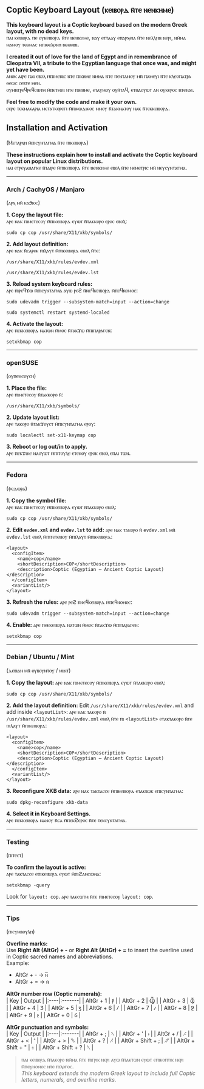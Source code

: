 ## Coptic Keyboard Layout (ⲕⲉⲓⲃⲟⲣⲇ ⲛ̄ⲧⲉ ⲛⲉⲛⲕⲏⲙⲉ)

**This keyboard layout is a Coptic keyboard based on the modern Greek layout, with no dead keys.**  
ⲡⲁⲓ ⲕⲉⲓⲃⲟⲣⲇ ⲡⲉ ⲟⲩⲕⲉⲓⲃⲟⲣⲇ ⲛ̄ⲧⲉ ⲛⲉⲛⲕⲏⲙⲉ, ⲛⲁⲩ ⲉⲧⲧⲁⲁⲩ ⲉⲡⲁⲣⲭⲉⲓⲁ ⲛ̄ⲧⲉ ⲛⲉⲗⲗⲏⲛ ⲛⲉⲣⲓ, ⲛⲙ̄ⲙⲁ ⲙⲁⲙⲟⲩ ⲧⲉⲑⲙⲁⲥ ⲙⲡⲓⲑⲉⲗⲟⲛⲏ ⲛⲉⲑⲙⲏⲓ.  

**I created it out of love for the land of Egypt and in remembrance of Cleopatra VII, a tribute to the Egyptian language that once was, and might yet have been.**  
ⲁⲛⲟⲕ ⲁⲓⲣⲉ ⲡⲁⲓ ⲉⲃⲟⲗ ⲙ̄ⲡⲓⲙⲉⲛⲓⲥ ⲛⲧⲉ ⲡⲓⲕⲏⲙⲉ ⲛⲙⲙⲁ ⲛ̄ⲧⲉ ⲡⲉⲛⲧⲁⲙⲟⲩ ⲙⲛ̄ ⲡⲁⲙⲉⲩⲓ ⲛ̄ⲧⲉ ⲕⲗⲉⲟⲡⲁⲧⲣⲁ ⲑⲉⲱⲥ ⲥⲉⲃⲧⲉ ⲙⲉⲛ.  
ⲟⲩⲙⲛⲧⲣⲉϥⲣⲉϥⲥⲱⲧⲙ ⲙ̄ⲡⲉⲧⲙⲏⲓ ⲛⲧⲉ ⲡⲓⲕⲏⲙⲉ, ⲉⲧⲁⲩⲙⲟⲩ ⲟⲩⲛ̄ⲧⲁϥ, ⲉⲧⲛⲁⲟⲩⲱⲧ ⲁⲛ ⲟⲩⲕⲉⲣⲟⲥ ⲛⲧⲉⲛⲁⲓ.  

**Feel free to modify the code and make it your own.**  
ⲥⲉⲣⲉ ⲧⲉⲕⲙⲁⲕⲁⲣⲓⲁ ⲙⲉⲧⲁⲧⲕⲟⲣⲉⲅⲓ ⲙ̄ⲡⲓⲕⲱⲇⲓⲕⲟⲥ ⲙⲙⲟⲩ ⲛ̄ⲧⲁⲕⲙⲁⲧⲟⲩ ⲛⲁⲕ ⲛ̄ⲧⲉⲕⲕⲉⲓⲃⲟⲣⲇ.  


## Installation and Activation  
(Ⲙⲉⲧⲁⲣⲭⲏ ⲙ̄ⲡⲓⲥⲩⲛⲧⲁⲅⲙⲁ ⲛ̄ⲧⲉ ⲡⲓⲕⲉⲓⲃⲟⲣⲇ)

**These instructions explain how to install and activate the Coptic keyboard layout on popular Linux distributions.**  
ⲛⲁⲓ ⲉⲧⲣⲉⲩⲁⲛⲁⲅⲕⲉ ⲛ̄ⲧⲁⲓⲣⲉ ⲙ̄ⲡⲓⲕⲉⲓⲃⲟⲣⲇ ⲛ̄ⲧⲉ ⲛⲉⲛⲕⲏⲙⲉ ⲉⲃⲟⲗ ⲛ̄ⲧⲉ ⲛⲉⲙⲉⲧⲣⲓⲥ ⲙⲛ̄ ⲛⲉⲩⲥⲩⲛⲧⲁⲅⲙⲁ.

---

### Arch / CachyOS / Manjaro  
(ⲁⲣⲭ ⲙⲛ̄ ⲕⲁϧⲓⲟⲥ)

**1. Copy the layout file:**  
ⲁⲣⲉ ⲛⲁⲕ ⲡⲓⲙⲉⲧⲉⲥⲟⲩ ⲙ̄ⲡⲓⲕⲉⲓⲃⲟⲣⲇ ⲉⲩⲱⲧ ⲛ̄ⲧⲁⲕⲕⲟⲣⲟ ⲉⲣⲟⲥ ⲉⲃⲟⲗ:

`sudo cp cop /usr/share/X11/xkb/symbols/`

**2. Add layout definition:**  
ⲁⲣⲉ ⲛⲁⲕ ⲛ̄ⲥⲁⲣⲉⲕ ⲡⲓⲗⲁⲩⲧ ⲙ̄ⲡⲓⲕⲉⲓⲃⲟⲣⲇ ⲉⲃⲟⲗ ⲛ̄ⲧⲉ:

`/usr/share/X11/xkb/rules/evdev.xml`

`/usr/share/X11/xkb/rules/evdev.lst`

**3. Reload system keyboard rules:**  
ⲁⲣⲉ ⲡⲓⲣⲉϥϫⲱ ⲙ̄ⲡⲓⲥⲩⲛⲧⲁⲅⲙⲁ ⲁⲩⲱ ⲣⲉϩ ⲛ̄ⲛⲉϥⲕⲉⲓⲃⲟⲣⲇ ⲙ̄ⲡⲉϥⲛⲟⲙⲟⲥ:

`sudo udevadm trigger --subsystem-match=input --action=change`

`sudo systemctl restart systemd-localed`

**4. Activate the layout:**  
ⲁⲣⲉ ⲡⲉⲕⲕⲉⲓⲃⲟⲣⲇ ⲛⲁⲧⲱⲛ ⲙ̄ⲙⲟⲥ ⲛ̄ⲧⲁⲕϫⲱ ⲙ̄ⲡⲓⲡⲁⲣⲁⲅⲉⲛ:

`setxkbmap cop`

---

### openSUSE  
(ⲟⲩⲡⲉⲛⲥⲟⲩⲥⲏ)

**1. Place the file:**  
ⲁⲣⲉ ⲡⲓⲙⲉⲧⲉⲥⲟⲩ ⲛ̄ⲧⲁⲕⲕⲟⲣⲟ ⲛ̄:

`/usr/share/X11/xkb/symbols/`

**2. Update layout list:**  
ⲁⲣⲉ ⲧⲁⲕⲟⲣⲟ ⲛ̄ⲧⲁⲕϫⲟⲩⲥⲧ ⲙ̄ⲡⲓⲥⲩⲛⲧⲁⲅⲙⲁ ⲉⲣⲟⲩ: 

`sudo localectl set-x11-keymap cop`

**3. Reboot or log out/in to apply.**  
ⲁⲣⲉ ⲡⲉⲕϫⲓⲛⲉ ⲛⲁⲟⲩⲱⲧ ⲙ̄ⲡⲓⲧⲟⲩⲗⲉ ⲉⲧⲉⲛⲟⲩ ⲉⲣⲟⲕ ⲉⲃⲟⲗ ⲉⲡⲁⲓ ⲧⲱⲛ.

---

### Fedora  
(ⲫⲉⲇⲱⲣⲁ)

**1. Copy the symbol file:**  
ⲁⲣⲉ ⲛⲁⲕ ⲡⲓⲙⲉⲧⲉⲥⲟⲩ ⲙ̄ⲡⲓⲕⲉⲓⲃⲟⲣⲇ ⲉⲩⲱⲧ ⲛ̄ⲧⲁⲕⲕⲟⲣⲟ ⲉⲃⲟⲗ:

`sudo cp cop /usr/share/X11/xkb/symbols/`

**2. Edit `evdev.xml` and `evdev.lst` to add:**
ⲁⲣⲉ ⲛⲁⲕ ⲧⲁⲕⲟⲣⲟ ⲛ̄ `evdev.xml` ⲙⲛ̄ `evdev.lst` ⲉⲃⲟⲗ ⲙ̄ⲡⲓⲧⲉⲧⲉⲛⲟⲩ ⲙ̄ⲡⲓⲗⲁⲩⲧ ⲙ̄ⲡⲓⲕⲉⲓⲃⲟⲣⲇ:

```
<layout>
  <configItem>
    <name>cop</name>
    <shortDescription>COP</shortDescription>
    <description>Coptic (Egyptian – Ancient Coptic Layout)</description>
  </configItem>
  <variantList/>
</layout>
```

**3. Refresh the rules:**
ⲁⲣⲉ ⲣⲉϩ ⲛ̄ⲛⲉϥⲕⲉⲓⲃⲟⲣⲇ ⲙ̄ⲡⲉϥⲛⲟⲙⲟⲥ:

`sudo udevadm trigger --subsystem-match=input --action=change`

**4. Enable:**
ⲁⲣⲉ ⲡⲉⲕⲕⲉⲓⲃⲟⲣⲇ ⲛⲁⲧⲱⲛ ⲙ̄ⲙⲟⲥ ⲛ̄ⲧⲁⲕϫⲱ ⲙ̄ⲡⲓⲡⲁⲣⲁⲅⲉⲛ:

`setxkbmap cop`

---

### Debian / Ubuntu / Mint  
(ⲇⲉⲃⲓⲁⲛ ⲙⲛ̄ ⲟⲩⲃⲟⲩⲛⲧⲟⲩ / ⲙⲓⲛⲧ)

**1. Copy the layout:**
ⲁⲣⲉ ⲛⲁⲕ ⲡⲓⲙⲉⲧⲉⲥⲟⲩ ⲙ̄ⲡⲓⲕⲉⲓⲃⲟⲣⲇ ⲉⲩⲱⲧ ⲛ̄ⲧⲁⲕⲕⲟⲣⲟ ⲉⲃⲟⲗ:

`sudo cp cop /usr/share/X11/xkb/symbols/`

**2. Add the layout definition:** 
Edit `/usr/share/X11/xkb/rules/evdev.xml` and add inside `<layoutList>`:
ⲁⲣⲉ ⲛⲁⲕ ⲧⲁⲕⲟⲣⲟ ⲛ̄ `/usr/share/X11/xkb/rules/evdev.xml` ⲉⲃⲟⲗ ⲛ̄ⲧⲉ ⲡⲓ `<layoutList>` ⲉⲧⲁⲕⲧⲁⲕⲟⲣⲟ ⲛ̄ⲧⲉ ⲡⲓⲗⲁⲩⲧ ⲙ̄ⲡⲓⲕⲉⲓⲃⲟⲣⲇ:

```
<layout>
  <configItem>
    <name>cop</name>
    <shortDescription>COP</shortDescription>
    <description>Coptic (Egyptian – Ancient Coptic Layout)</description>
  </configItem>
  <variantList/>
</layout>
```

**3. Reconfigure XKB data:**
ⲁⲣⲉ ⲛⲁⲕ ⲧⲁⲕⲧⲁⲥⲥⲉ ⲙ̄ⲡⲓⲕⲉⲓⲃⲟⲣⲇ ⲉⲧⲁⲕⲃⲱⲕ ⲉⲡⲓⲥⲩⲛⲧⲁⲅⲙⲁ:

`sudo dpkg-reconfigure xkb-data`

**4. Select it in Keyboard Settings.**  
ⲁⲣⲉ ⲡⲉⲕⲕⲉⲓⲃⲟⲣⲇ ⲛⲁⲛⲟⲩ ⲛ̄ⲥⲁ ⲙ̄ⲡⲉⲕϩⲉⲣⲟⲥ ⲛ̄ⲧⲉ ⲧⲉⲕⲥⲩⲛⲧⲁⲅⲙⲁ.

---

### Testing  
(ⲡⲓⲧⲉⲥⲧ)

**To confirm the layout is active:**  
ⲁⲣⲉ ⲧⲁⲕⲧⲁⲥⲥⲉ ⲉⲡⲓⲕⲉⲓⲃⲟⲣⲇ ⲉⲩⲱⲧ ⲙ̄ⲡⲓϩⲁⲛⲥⲱⲙⲁ: 

`setxkbmap -query`  

Look for `layout: cop`.
ⲁⲣⲉ ⲧⲁⲕⲥⲱⲧⲙ ⲛ̄ⲧⲉ ⲡⲓⲙⲉⲧⲉⲥⲟⲩ `layout: cop`.

---

### Tips  
(ⲡⲓⲥⲩⲙⲃⲟⲩⲗⲏ)

**Overline marks:**  
Use **Right Alt (AltGr) + -** or **Right Alt (AltGr) + =** to insert the overline used in Coptic sacred names and abbreviations.  
Example:  
- AltGr + - → ⲛ̅  
- AltGr + = → ⲛ̄  

**AltGr number row (Coptic numerals):**  
| Key | Output |
|:----|:-------|
| AltGr + 1 | ⳁ |
| AltGr + 2 | Ⳃ |
| AltGr + 3 | ⳃ |
| AltGr + 4 | Ⳅ |
| AltGr + 5 | ⳅ |
| AltGr + 6 | Ⳇ |
| AltGr + 7 | ⳇ |
| AltGr + 8 | Ⳉ |
| AltGr + 9 | ⳉ |
| AltGr + 0 | ⳓ |

**AltGr punctuation and symbols:**  
| Key | Output |
|:----|:-------|
| AltGr + ; | ⳻ |
| AltGr + ' | ⳽ |
| AltGr + / | ⳺ |
| AltGr + < | ⳿ |
| AltGr + > | ⳹ |
| AltGr + ? | ⳺ |
| AltGr + Shift + ; | ⳼ |
| AltGr + Shift + " | ⳾ |
| AltGr + Shift + ? | ⳻ |

> ⲡⲁⲓ ⲕⲉⲓⲃⲟⲣⲇ ⲛ̄ⲧⲁⲕⲟⲣⲟ ⲛⲙ̄ⲙⲁ ⲛ̄ⲧⲉ ⲡⲓⲅⲣⲓⲕ ⲛⲉⲣⲓ ⲁⲩⲱ ⲛ̄ⲧⲁⲕⲧⲱⲛ ⲉⲩⲱⲧ ⲉⲡⲓⲕⲟⲡⲧⲓⲕ ⲛⲉⲣⲓ ⲙ̄ⲡⲉⲩⲛⲟⲙⲟⲥ ⲛⲧⲉ ⲡⲓⲗⲟⲅⲟⲥ.  
*This keyboard extends the modern Greek layout to include full Coptic letters, numerals, and overline marks.*

